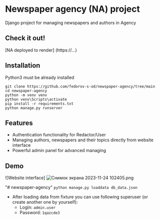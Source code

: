 # Newspaper agency (NA) project

Django project for managing newspapers and authors in Agency

## Check it out!

[NA deployed to render] (https://...)

## Installation

Python3 must be already installed

```shell
git clone https://github.com/fedorov-s-od/newspaper-agency/tree/main
cd newspaper-agency
python -m venv venv
python venv\Scripts\activate
pip install -r requirements.txt
python manage.py runserver
```

## Features

* Authentication functionality for Redactor/User
* Managing authors, newspapers and their topics directly from website interface
* Powerful admin panel for advanced managing

## Demo

![Website interface] ![Снимок экрана 2023-11-24 102405.png](..%2F..%2F..%2FPictures%2FScreenshots%2F%D1%ED%E8%EC%EE%EA%20%FD%EA%F0%E0%ED%E0%202023-11-24%20102405.png)



"# newspaper-agency"
`python manage.py loaddata db_data.json`

- After loading data from fixture you can use following superuser (or create another one by yourself):
  - Login: `admin.user`
  - Password: `1qazcde3`

